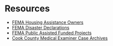 # Resources

- [FEMA Housing Assistance Owners](FEMA-HousingAssistanceOwners.html)
- [FEMA Disaster Declarations](FEMA-DisasterDeclarations.html)
- [FEMA Public Assisted Funded Projects](FEMA-PublicAssistedFundedProjects.html)
- [Cook County Medical Examiner Case Archives](CookCountyMEArchives.html)
